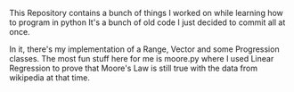 This Repository contains a bunch of things I worked on while learning how to program in python
It's a bunch of old code I just decided to commit all at once.

In it, there's my implementation of a Range, Vector and some Progression classes.
The most fun stuff here for me is moore.py where I used Linear Regression to prove that
Moore's Law is still true with the data from wikipedia at that time.
